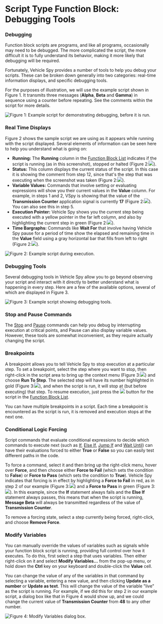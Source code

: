 # Script Type Function Block: Debugging Tools

### Debugging

Function block scripts are programs, and like all programs, occasionally may need to be debugged. The more complicated the script, the more difficult it is to fully understand its behavior, making it more likely that debugging will be required.

Fortunately, Vehicle Spy provides a number of tools to help you debug your scripts. These can be broken down generally into two categories: real-time information displays, and specific debugging tools.

For the purposes of illustration, we will use the example script shown in Figure 1. It transmits three messages (**Alpha**, **Beta** and **Gamma**) in sequence using a counter before repeating. See the comments within the script for more details.

![Figure 1: Example script for demonstrating debugging, before it is run.](../../../../.gitbook/assets/debug\_script.gif)

### Real Time Displays

Figure 2 shows the sample script we are using as it appears while running with the script displayed. Several elements of information can be seen here to help you understand what is going on:

* **Running:** The **Running** column in the [Function Block List](../function-block-list.md) indicates if the script is running (as in this screenshot), stopped or halted (Figure 2:![](https://cdn.intrepidcs.net/support/VehicleSpy/assets/smOne.gif)).
* **Status:** This column displays the current status of the script. In this case it is showing the comment from step 12, since that's the step that was executing when the screenshot was taken (Figure 2:![](https://cdn.intrepidcs.net/support/VehicleSpy/assets/smTwo.gif)).
* **Variable Values:** Commands that involve setting or evaluating expressions will show you their current values in the **Value** column. For example, in steps 1 and 2, VSpy is showing that the value of the **Transmission Counter** application signal is currently **17** (Figure 2:![](https://cdn.intrepidcs.net/support/VehicleSpy/assets/smThree.gif)). You can also see this in step 5.
* **Execution Pointer:** Vehicle Spy shows you the current step being executed with a yellow pointer in the far left column, and also by highlighting the current step in green (Figure 2:![](https://cdn.intrepidcs.net/support/VehicleSpy/assets/smFour.gif)).
* **Time Bargraphs:** Commands like **Wait For** that involve having Vehicle Spy pause for a period of time show the elapsed and remaining time in the **Value** field using a gray horizontal bar that fills from left to right (Figure 2:![](https://cdn.intrepidcs.net/support/VehicleSpy/assets/smFour.gif)).

![Figure 2: Example script during execution.](../../../../.gitbook/assets/debug\_script\_2.gif)

### Debugging Tools

Several debugging tools in Vehicle Spy allow you to go beyond observing your script and interact with it directly to better understand what is happening in every step. Here are a few of the available options, several of which are displayed in Figure 3.

![Figure 3: Example script showing debugging tools.](../../../../.gitbook/assets/debug\_script\_3.gif)

### Stop and Pause Commands

The [Stop](script-type-function-block-commands/script-type-function-block-command-stop.md) and [Pause](script-type-function-block-commands/script-type-function-block-command-pause.md) commands can help you debug by interrupting execution at critical points, and Pause can also display variable values. However, these tools are somewhat inconvenient, as they require actually changing the script.

### Breakpoints

A breakpoint allows you to tell Vehicle Spy to stop execution at a particular step. To set a breakpoint, select the step where you want to stop, then right-click in the script area to bring up the context menu (Figure 3:![](https://cdn.intrepidcs.net/support/VehicleSpy/assets/smOne.gif)) and choose **Run To Step**. The selected step will have its number highlighted in gold (Figure 3:![](https://cdn.intrepidcs.net/support/VehicleSpy/assets/smTwo.gif)), and when the script is run, it will stop at (but before executing) that step. To resume execution, just press the ![](https://cdn.intrepidcs.net/support/VehicleSpy/assets/function\_block\_list\_play.gif) button for the script in the [Function Block List](../function-block-list.md).

You can have multiple breakpoints in a script. Each time a breakpoint is encountered as the script is run, it is removed and execution stops at the next one.

### Conditional Logic Forcing

Script commands that evaluate conditional expressions to decide which commands to execute next (such as [If](script-type-function-block-commands/script-type-function-block-commands-if-else-else-if-end-if.md), [Else If](script-type-function-block-commands/script-type-function-block-commands-if-else-else-if-end-if.md), [Jump If](script-type-function-block-commands/script-type-function-block-command-jump-if.md) and [Wait Until](script-type-function-block-commands/script-type-function-block-command-wait-until.md)) can have their evaluations forced to either **True** or **False** so you can easily test different paths in the code.

To force a command, select it and then bring up the right-click menu, hover over **Force**, and then choose either **Force to Fail** (which sets the condition to **False**) or **Force to Pass** (which sets the condition to **True**). Vehicle Spy indicates that forcing is in effect by highlighting a **Force to Fail** in red, as in step 2 of our example (Figure 3:![](https://cdn.intrepidcs.net/support/VehicleSpy/assets/smThree.gif)) and a **Force to Pass** in green (Figure 3:![](https://cdn.intrepidcs.net/support/VehicleSpy/assets/smFour.gif)). In this example, since the **If** statement always fails and the **Else If** statement always passes, this means that when the script is running, **Message Beta** will always be transmitted regardless of the value of **Transmission Counter**.

To remove a forcing state, select a step currently being forced, right-click, and choose **Remove Force**.

### Modify Variables

You can manually override the values of variables such as signals while your function block script is running, providing full control over how it executes. To do this, first select a step that uses variables. Then either right-click on it and select **Modify Variables...** from the pop-up menu, or hold down the **Ctrl** key on your keyboard and double-click the **Value** cell.

You can change the value of any of the variables in that command by selecting a variable, entering a new value, and then clicking **Update as a number** or **Update as text**. This will change the value of the variable "live" as the script is running. For example, if we did this for step 2 in our example script, a dialog box like that in Figure 4 would show up, and we could change the current value of **Transmission Counter** from **48** to any other number.

![Figure 4: Modify Variables dialog box.](../../../../.gitbook/assets/debug\_script\_4.gif)
